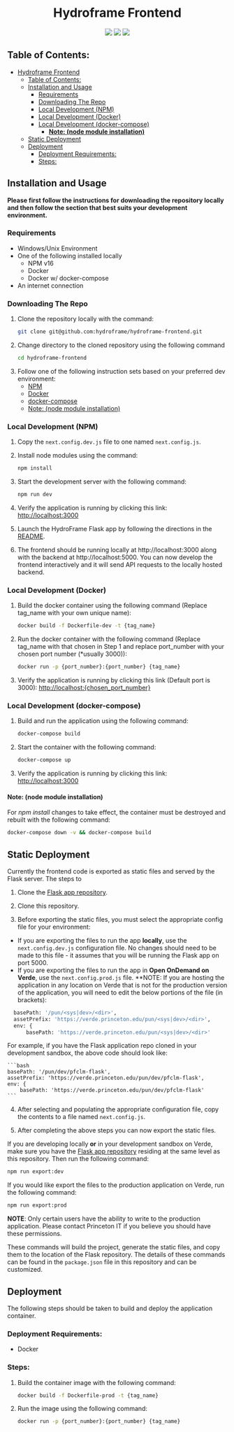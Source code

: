 <div align="center">

# Hydroframe Frontend

<img src="https://img.shields.io/badge/Next.js-TypeScript-blue">
<img src="https://img.shields.io/github/last-commit/hydroframe/hydroframe-frontend">
<img src="https://img.shields.io/github/issues/hydroframe/hydroframe-frontend">
</div>

## Table of Contents:
- [Hydroframe Frontend](#hydroframe-frontend)
  - [Table of Contents:](#table-of-contents)
  - [Installation and Usage](#installation-and-usage)
    - [Requirements](#requirements)
    - [Downloading The Repo](#downloading-the-repo)
    - [Local Development (NPM)](#local-development-npm)
    - [Local Development (Docker)](#local-development-docker)
    - [Local Development (docker-compose)](#local-development-docker-compose)
      - [**Note: (node module installation)**](#note-node-module-installation)
  - [Static Deployment](#static-deployment)
  - [Deployment](#deployment)
    - [Deployment Requirements:](#deployment-requirements)
    - [Steps:](#steps)

## Installation and Usage
**Please first follow the instructions for downloading the repository locally and then follow the section that best suits your development environment.**

### Requirements
- Windows/Unix Environment
- One of the following installed locally
  - NPM v16
  - Docker
  - Docker w/ docker-compose
- An internet connection

### Downloading The Repo
1. Clone the repository locally with the command:
   ```bash
   git clone git@github.com:hydroframe/hydroframe-frontend.git
   ```
2. Change directory to the cloned repository using the following command
   ```bash
   cd hydroframe-frontend
   ```
3. Follow one of the following instruction sets based on your preferred dev environment:
   - [NPM](#local-development-npm)
   - [Docker](#local-development-docker)
   - [docker-compose](#local-development-docker-compose)
   - [Note: (node module installation)](#note-node-module-installation)

### Local Development (NPM)

1. Copy the `next.config.dev.js` file to one named `next.config.js`.

2. Install node modules using the command:
   ```bash
   npm install
   ```
3. Start the development server with the following command:
   ```bash
   npm run dev
   ```
4. Verify the application is running by clicking this link: [http://localhost:3000](http://localhost:3000)

5. Launch the HydroFrame Flask app by following the directions in the [README](https://github.com/hydroframe/pfclm-flask-app).

6. The frontend should be running locally at http://localhost:3000 along with the backend at http://localhost:5000. You can now develop the frontend interactively and it will send API requests to the locally hosted backend.

### Local Development (Docker)

1. Build the docker container using the following command (Replace tag_name with your own unique name):
   ```bash
   docker build -f Dockerfile-dev -t {tag_name}
   ```
2. Run the docker container with the following command (Replace tag_name with that chosen in Step 1 and replace port_number with your chosen port number (*usually 3000)):
   ```bash
   docker run -p {port_number}:{port_number} {tag_name}
   ```
3. Verify the application is running by clicking this link (Default port is 3000): [http://localhost:{chosen_port_number}](http://localhost:3000)

### Local Development (docker-compose)

1. Build and run the application using the following command:
   ```bash
   docker-compose build
   ```
2. Start the container with the following command:
   ```bash
   docker-compose up
   ```
3. Verify the application is running by clicking this link: [http://localhost:3000](http://localhost:3000)
#### **Note: (node module installation)**
For *npm install* changes to take effect, the container must be destroyed and rebuilt with the following command:
   ```bash
   docker-compose down -v && docker-compose build
   ```

## Static Deployment

Currently the frontend code is exported as static files and served by the Flask server. The steps to 

1. Clone the [Flask app repository](https://github.com/hydroframe/pfclm-flask-app).

2. Clone this repository.

3. Before exporting the static files, you must select the appropriate config file for your environment:

  - If you are exporting the files to run the app **locally**, use the `next.config.dev.js` configuration file. No changes should need to be made to    this file - it assumes that you will be running the Flask app on port 5000.
  - If you are exporting the files to run the app in **Open OnDemand on Verde**, use the `next.config.prod.js` file. **NOTE: If you are hosting the application in any location on Verde that is not for the production version of the application, you will need to edit the below portions of the file (in brackets):

  ```bash
    basePath: '/pun/<sys|dev>/<dir>',
    assetPrefix: 'https://verde.princeton.edu/pun/<sys|dev>/<dir>',
    env: {
        basePath: 'https://verde.princeton.edu/pun/<sys|dev>/<dir>'
  ```

  For example, if you have the Flask application repo cloned in your development sandbox, the above code should look like:
  
    ```bash
    basePath: '/pun/dev/pfclm-flask',
    assetPrefix: 'https://verde.princeton.edu/pun/dev/pfclm-flask',
    env: {
        basePath: 'https://verde.princeton.edu/pun/dev/pfclm-flask'
    ```
4. After selecting and populating the appropriate configuration file, copy the contents to a file named `next.config.js`.

5. After completing the above steps you can now export the static files. 

  If you are developing locally **or** in your development sandbox on Verde, make sure you have the [Flask app repository](https://github.com/hydroframe/pfclm-flask-app) residing at the same level as this repository. Then run the following command:

  ```bash
  npm run export:dev
  ```

  If you would like export the files to the production application on Verde, run the following command:
  ```bash
  npm run export:prod
  ```
  **NOTE**: Only certain users have the ability to write to the production application. Please contact Princeton IT if you believe you should have these permissions.

  These commands will build the project, generate the static files, and copy them to the location of the Flask repository. The details of these commands can be found in the ``package.json`` file in this repository and can be customized.

## Deployment

The following steps should be taken to build and deploy the application container.

### Deployment Requirements:
- Docker

### Steps:
1. Build the container image with the following command:
   ```bash
   docker build -f Dockerfile-prod -t {tag_name}
   ```
2. Run the image using the following command:
   ```bash
   docker run -p {port_number}:{port_number} {tag_name}
   ```
